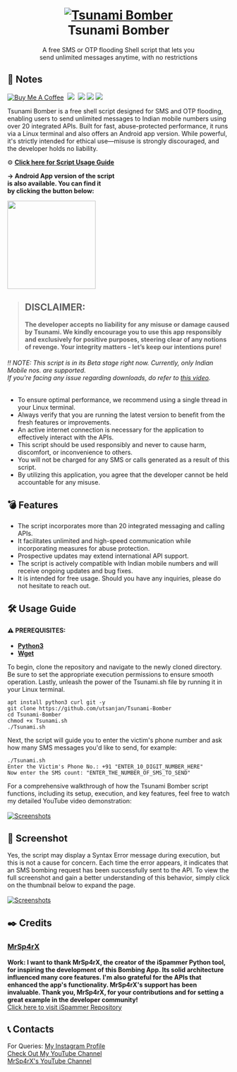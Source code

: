 <h1 align="center">
  <br>
  <a href="https://github.com/utsanjan/Tsunami-Bomber">
  <img src="https://lh3.googleusercontent.com/-B7t6k6KbV2Y/YJRP6aDUcFI/AAAAAAAAgtE/9fnBeyq5whEXRcuVVFEq6BgJdBrcVJBCQCLcBGAsYHQ/s16000/splash.png"
  alt="Tsunami Bomber">
  </a><br>
  Tsunami Bomber
  <br>
</h1>
 
<p align="center">A free SMS or OTP flooding Shell script that lets you<br>send unlimited messages anytime, with no restrictions</p>

## 📝 Notes
[![Buy Me A Coffee](https://img.shields.io/badge/Buy_Me_A_Coffee-FFDD00?style=flat&logo=buy-me-a-coffee&logoColor=black)](https://www.buymeacoffee.com/utsanjan)‎ ‎
[![](https://dcbadge.limes.pink/api/server/uavTPkr?style=flat)](https://discord.gg/bvzTHWnD3n)‎ ‎ 
[![](https://img.shields.io/github/languages/count/utsanjan/Tsunami-Bomber?style=flat)](https://github.com/utsanjan/Tsunami-Bomber/search?l=shell)‎ ‎
[![](https://img.shields.io/github/license/utsanjan/Tsunami-Bomber?logoColor=red&style=flat)](https://github.com/utsanjan/Tsunami-Bomber/blob/main/LICENSE)‎ ‎
[![](https://img.shields.io/github/languages/top/utsanjan/Tsunami-Bomber?color=light%20green&style=flat)](https://github.com/utsanjan/Tsunami-Bomber)‎ ‎ <br>

Tsunami Bomber is a free shell script designed for SMS and OTP flooding, enabling users to send unlimited messages to Indian mobile numbers using over 20 integrated APIs. Built for fast, abuse-protected performance, it runs via a Linux terminal and also offers an Android app version. While powerful, it's strictly intended for ethical use—misuse is strongly discouraged, and the developer holds no liability.<br>

⚙ **[Click here for Script Usage Guide](#%EF%B8%8F-usage-guide)** <br>

**→ Android App version of the script<br>
is also available. You can find it<br>
by clicking the button below:**<br>

<a href="https://github.com/utsanjan/Tsunami-Bomber-Android"><img src="https://bit.ly/3M10W2o" width="200" height="auto"></a>

> ## DISCLAIMER:
> **The developer accepts no liability for any misuse or damage caused by Tsunami. We kindly encourage you to use this app responsibly and exclusively for positive purposes, steering clear of any notions of revenge. Your integrity matters - let’s keep our intentions pure!**

###### ‼️ NOTE: This script is in its Beta stage right now. Currently, only Indian Mobile nos. are supported.<br>If you're facing any issue regarding downloads, do refer to [this video](https://youtu.be/Z_gKRgbhkqA).
- To ensure optimal performance, we recommend using a single thread in your Linux terminal.
- Always verify that you are running the latest version to benefit from the fresh features or improvements.
- An active internet connection is necessary for the application to effectively interact with the APIs.
- This script should be used responsibly and never to cause harm, discomfort, or inconvenience to others.
- You will not be charged for any SMS or calls generated as a result of this script.
- By utilizing this application, you agree that the developer cannot be held accountable for any misuse.

## 💣 Features
- The script incorporates more than 20 integrated messaging and calling APIs.
- It facilitates unlimited and high-speed communication while incorporating measures for abuse protection.
- Prospective updates may extend international API support.
- The script is actively compatible with Indian mobile numbers and will receive ongoing updates and bug fixes.
- It is intended for free usage. Should you have any inquiries, please do not hesitate to reach out.

## 🛠️ Usage Guide

#### ⚠️ PREREQUISITES: <br>
- [**Python3**](https://www.python.org)
- [**Wget**](https://www.gnu.org/software/wget)<br>

To begin, clone the repository and navigate to the newly cloned directory. Be sure to set the appropriate execution permissions to ensure smooth operation. Lastly, unleash the power of the Tsunami.sh file by running it in your Linux terminal.

```
apt install python3 curl git -y
git clone https://github.com/utsanjan/Tsunami-Bomber
cd Tsunami-Bomber
chmod +x Tsunami.sh
./Tsunami.sh
```
Next, the script will guide you to enter the victim's phone number and ask how many SMS messages you'd like to send, for example:

```
./Tsunami.sh
Enter the Victim's Phone No.: +91 "ENTER_10_DIGIT_NUMBER_HERE"
Now enter the SMS count: "ENTER_THE_NUMBER_OF_SMS_TO_SEND"
```
For a comprehensive walkthrough of how the Tsunami Bomber script functions, including its setup, execution, and key features, feel free to watch my detailed YouTube video demonstration:<br><br>
<a href="https://www.youtube.com/watch?v=YCV0tsNLoFY"><img alt="Screenshots" title="Screenshots" src="https://1.bp.blogspot.com/-fUsNpr6iiMA/YH-5Z2WZW6I/AAAAAAAAfWQ/fwcyrPr1Hycob5AJyUE1i4PbKxZDTkHdgCLcBGAsYHQ/w320-h181/Tsunami.png"/></a>

## 📸 Screenshot
Yes, the script may display a Syntax Error message during execution, but this is not a cause for concern. Each time the error appears, it indicates that an SMS bombing request has been successfully sent to the API. To view the full screenshot and gain a better understanding of this behavior, simply click on the thumbnail below to expand the page.<br><br>
<a href="https://lh3.googleusercontent.com/-8DV2Hi6oTZU/YMKsFrMg9SI/AAAAAAAAh-E/UH51RHgps4Ad4Zn1HtZbjFf-VEEsO2gIQCLcBGAsYHQ/s16000/Tsunami.jpg" target="_blank"><img alt="Screenshots" title="Screenshots" src="https://lh3.googleusercontent.com/-yIspP0o2vn4/YMKrRIvEU1I/AAAAAAAAh94/QZaLCeg717MMDkx7tkiVf0OVKiWTU-msgCLcBGAsYHQ/w400-h338/download.png"/></a>

## ✒️ Credits 
### [MrSp4rX](https://github.com/MrSp4rX)<br>
**Work: I want to thank MrSp4rX, the creator of the iSpammer Python tool, for inspiring the development of this Bombing App. Its solid architecture influenced many core features. I'm also grateful for the APIs that enhanced the app's functionality. MrSp4rX's support has been invaluable. Thank you, MrSp4rX, for your contributions and for setting a great example in the developer community!** <br>
[Click here to visit iSpammer Repository](https://github.com/MrSp4rX/iSpammer)

## 📞 Contacts
For Queries: [My Instagram Profile](https://www.instagram.com/utsanjan/)  <br>
[Check Out My YouTube Channel](https://www.youtube.com/DopeSatan) <br>
[MrSp4rX's YouTube Channel](https://www.youtube.com/c/D4rkH4cker5)
